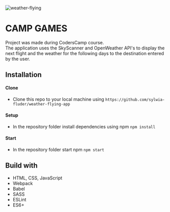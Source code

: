 ![weather-flying](https://i.imgur.com/1uIOWr4.png)


# CAMP GAMES
Project was made during CodersCamp course.  
The application uses the SkyScanner and OpenWeather API's to display the  
next flight and the weather for the following days to the destination entered by the user.

## Installation

#### Clone
- Clone this repo to your local machine using `https://github.com/sylwia-fluder/weather-flying-app`
#### Setup
- In the repository folder install dependencies using npm `npm install`
#### Start
- In the repository folder start npm `npm start`

## Build with
- HTML, CSS, JavaScript
- Webpack
- Babel
- SASS
- ESLint
- ES6+


